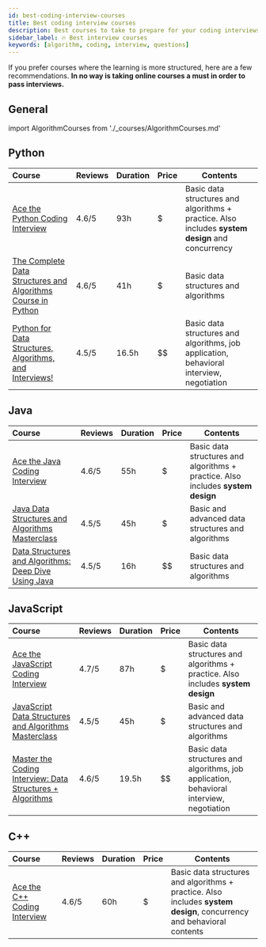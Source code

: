 ```yaml
---
id: best-coding-interview-courses
title: Best coding interview courses
description: Best courses to take to prepare for your coding interviews
sidebar_label: 🔥 Best interview courses
keywords: [algorithm, coding, interview, questions]
---
```


If you prefer courses where the learning is more structured, here are a few recommendations. **In no way is taking online courses a must in order to pass interviews.**

## General

import AlgorithmCourses from './\_courses/AlgorithmCourses.md'

<AlgorithmCourses />

## Python

| Course | Reviews | Duration | Price | Contents |
| :-- | --- | --- | --- | --- |
| [Ace the Python Coding Interview](https://www.educative.io/path/ace-python-coding-interview?aff=x23W) | 4.6/5 | 93h | $ | Basic data structures and algorithms + practice. Also includes **system design** and concurrency |
| [The Complete Data Structures and Algorithms Course in Python](https://fxo.co/DQpc) | 4.6/5 | 41h | $ | Basic data structures and algorithms |
| [Python for Data Structures, Algorithms, and Interviews!](https://fxo.co/DQpb) | 4.5/5 | 16.5h | $$ | Basic data structures and algorithms, job application, behavioral interview, negotiation |

## Java

| Course | Reviews | Duration | Price | Contents |
| :-- | --- | --- | --- | --- |
| [Ace the Java Coding Interview](https://www.educative.io/path/ace-java-coding-interview?aff=x23W) | 4.6/5 | 55h | $ | Basic data structures and algorithms + practice. Also includes **system design** |
| [Java Data Structures and Algorithms Masterclass](https://fxo.co/DQpa) | 4.5/5 | 45h | $ | Basic and advanced data structures and algorithms |
| [Data Structures and Algorithms: Deep Dive Using Java](https://fxo.co/DQpW) | 4.5/5 | 16h | $$ | Basic data structures and algorithms |

## JavaScript

| Course | Reviews | Duration | Price | Contents |
| :-- | --- | --- | --- | --- |
| [Ace the JavaScript Coding Interview](https://www.educative.io/path/ace-javascript-coding-interview?aff=x23W) | 4.7/5 | 87h | $ | Basic data structures and algorithms + practice. Also includes **system design** |
| [JavaScript Data Structures and Algorithms Masterclass](https://fxo.co/DQpZ) | 4.5/5 | 45h | $ | Basic and advanced data structures and algorithms |
| [Master the Coding Interview: Data Structures + Algorithms](https://fxo.co/DQpY) | 4.6/5 | 19.5h | $$ | Basic data structures and algorithms, job application, behavioral interview, negotiation |

## C++

| Course | Reviews | Duration | Price | Contents |
| :-- | --- | --- | --- | --- |
| [Ace the C++ Coding Interview](https://www.educative.io/path/ace-cpp-coding-interview?aff=x23W) | 4.6/5 | 60h | $ | Basic data structures and algorithms + practice. Also includes **system design**, concurrency and behavioral contents |

